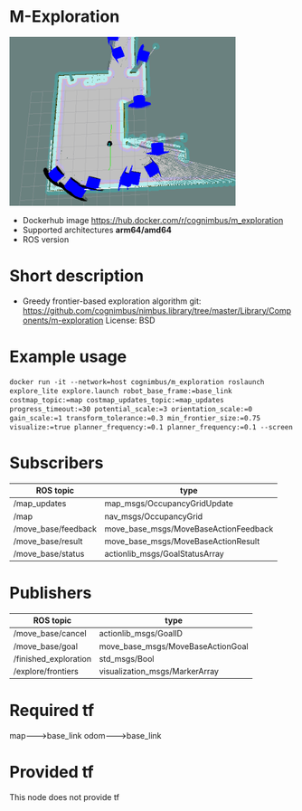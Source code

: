 # M-Exploration

<img src="./m-exploration/exploration.png" alt="m-exploration" width="400"/>

* Dockerhub image https://hub.docker.com/r/cognimbus/m_exploration
* Supported architectures <b>arm64/amd64</b>
* ROS version <b>
</b>

# Short description
* Greedy frontier-based exploration algorithm
git: https://github.com/cognimbus/nimbus.library/tree/master/Library/Components/m-exploration
License: BSD

# Example usage
```
docker run -it --network=host cognimbus/m_exploration roslaunch explore_lite explore.launch robot_base_frame:=base_link costmap_topic:=map costmap_updates_topic:=map_updates progress_timeout:=30 potential_scale:=3 orientation_scale:=0 gain_scale:=1 transform_tolerance:=0.3 min_frontier_size:=0.75 visualize:=true planner_frequency:=0.1 planner_frequency:=0.1 --screen
```

# Subscribers
ROS topic | type
--- | ---
/map_updates | map_msgs/OccupancyGridUpdate
/map | nav_msgs/OccupancyGrid
/move_base/feedback | move_base_msgs/MoveBaseActionFeedback
/move_base/result | move_base_msgs/MoveBaseActionResult
/move_base/status | actionlib_msgs/GoalStatusArray


# Publishers
ROS topic | type
--- | ---
/move_base/cancel | actionlib_msgs/GoalID
/move_base/goal | move_base_msgs/MoveBaseActionGoal
/finished_exploration | std_msgs/Bool
/explore/frontiers | visualization_msgs/MarkerArray


# Required tf
map--->base_link
odom--->base_link


# Provided tf
This node does not provide tf


